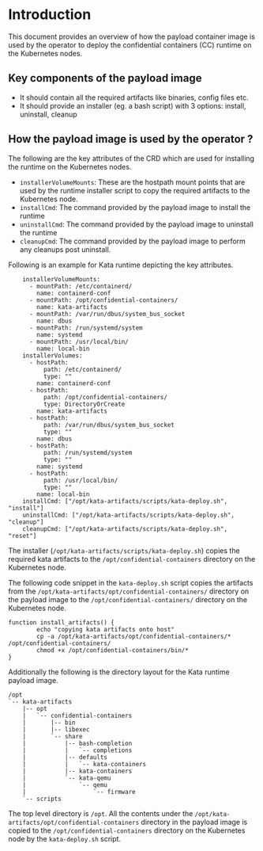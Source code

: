 # Introduction
This document provides an overview of how the payload container image is used
by the operator to deploy the confidential containers (CC) runtime on the
Kubernetes nodes.


## Key components of the payload image

- It should contain all the required artifacts like binaries, config files etc.
- It should provide an installer (eg. a bash script) with 3 options: install, uninstall, cleanup

## How the payload image is used by the operator ?

The following are the key attributes of the CRD which are used for installing the runtime
on the Kubernetes nodes.


- `installerVolumeMounts`: These are the hostpath mount points that are used by the
runtime installer script to copy the required artifacts to the Kubernetes node.
- `installCmd`: The command provided by the payload image to install the runtime
- `uninstallCmd`: The command provided by the payload image to uninstall the runtime
- `cleanupCmd`: The command provided by the payload image to perform any cleanups post uninstall.


Following is an example for Kata runtime depicting the key attributes.

```
    installerVolumeMounts:
      - mountPath: /etc/containerd/
        name: containerd-conf
      - mountPath: /opt/confidential-containers/
        name: kata-artifacts
      - mountPath: /var/run/dbus/system_bus_socket
        name: dbus
      - mountPath: /run/systemd/system
        name: systemd
      - mountPath: /usr/local/bin/
        name: local-bin
    installerVolumes:
      - hostPath:
          path: /etc/containerd/
          type: ""
        name: containerd-conf
      - hostPath:
          path: /opt/confidential-containers/
          type: DirectoryOrCreate
        name: kata-artifacts
      - hostPath:
          path: /var/run/dbus/system_bus_socket
          type: ""
        name: dbus
      - hostPath:
          path: /run/systemd/system
          type: ""
        name: systemd
      - hostPath:
          path: /usr/local/bin/
          type: ""
        name: local-bin
    installCmd: ["/opt/kata-artifacts/scripts/kata-deploy.sh", "install"]
    uninstallCmd: ["/opt/kata-artifacts/scripts/kata-deploy.sh", "cleanup"]
    cleanupCmd: ["/opt/kata-artifacts/scripts/kata-deploy.sh", "reset"]
```

The installer (`/opt/kata-artifacts/scripts/kata-deploy.sh`) copies the required kata artifacts to
the `/opt/confidential-containers` directory on the Kubernetes node.

The following code snippet in the `kata-deploy.sh` script copies the artifacts from
the `/opt/kata-artifacts/opt/confidential-containers/` directory on the payload image
to the `/opt/confidential-containers/` directory on the Kubernetes node.


```
function install_artifacts() {
        echo "copying kata artifacts onto host"
        cp -a /opt/kata-artifacts/opt/confidential-containers/* /opt/confidential-containers/
        chmod +x /opt/confidential-containers/bin/*
}
```

Additionally the following is the directory layout for the Kata runtime payload image.


```
/opt
`-- kata-artifacts
    |-- opt
    |   `-- confidential-containers
    |       |-- bin
    |       |-- libexec
    |       `-- share
    |           |-- bash-completion
    |           |   `-- completions
    |           |-- defaults
    |           |   `-- kata-containers
    |           |-- kata-containers
    |           `-- kata-qemu
    |               `-- qemu
    |                   `-- firmware
    `-- scripts
```

The top level directory is `/opt`. All the contents under the `/opt/kata-artifacts/opt/confidential-containers`
directory in the payload image is copied to the `/opt/confidential-containers` directory on the Kubernetes node by
the `kata-deploy.sh` script.
